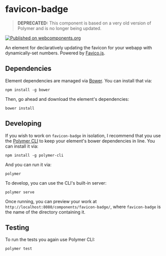 # favicon-badge

> **DEPRECATED:** This component is based on a very old version of Polymer and is no longer being updated.

[![Published on webcomponents.org](https://img.shields.io/badge/webcomponents.org-published-blue.svg)](https://beta.webcomponents.org/element/zacharytamas/favicon-badge)

An element for declaratively updating the favicon for your webapp with dynamically-set numbers. Powered by [Favico.js](https://github.com/ejci/favico.js).


## Dependencies

Element dependencies are managed via [Bower](http://bower.io/). You can
install that via:

    npm install -g bower

Then, go ahead and download the element's dependencies:

    bower install


## Developing

If you wish to work on `favicon-badge` in isolation, I recommend that you use
the [Polymer CLI](https://github.com/Polymer/polymer-cli) to keep your element's
bower dependencies in line. You can install it via:

    npm install -g polymer-cli

And you can run it via:

    polymer

To develop, you can use the CLI's built-in server:

    polymer serve

Once running, you can preview your work at
`http://localhost:8080/components/favicon-badge/`, where `favicon-badge` is the name of the directory containing it.


## Testing

To run the tests you again use Polymer CLI:

    polymer test
